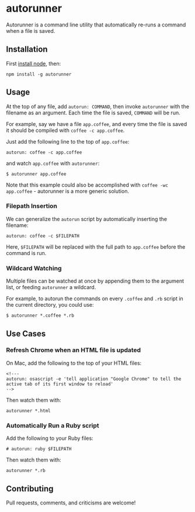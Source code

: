 # autorunner

Autorunner is a command line utility that automatically re-runs a command when a file is saved.

## Installation

First [install node](https://nodejs.org/download/), then:

    npm install -g autorunner

## Usage

At the top of any file, add `autorun: COMMAND`, then invoke `autorunner` with the filename as an argument. Each time the file is saved, `COMMAND` will be run.

For example, say we have a file `app.coffee`, and every time the file is saved it should be compiled with `coffee -c app.coffee`.

Just add the following line to the top of `app.coffee`:

    autorun: coffee -c app.coffee

and watch `app.coffee` with `autorunner`:

    $ autorunner app.coffee

Note that this example could also be accomplished with `coffee -wc app.coffee` - autorunner is a more generic solution.

### Filepath Insertion

We can generalize the `autorun` script by automatically inserting the filename:

    autorun: coffee -c $FILEPATH

Here, `$FILEPATH` will be replaced with the full path to `app.coffee` before the command is run.

### Wildcard Watching

Multiple files can be watched at once by appending them to the argument list, or feeding `autorunner` a wildcard.

For example, to autorun the commands on every `.coffee` and `.rb` script in the current directory, you could use:

    $ autorunner *.coffee *.rb

## Use Cases

### Refresh Chrome when an HTML file is updated

On Mac, add the following to the top of your HTML files:

    <!---
    autorun: osascript -e 'tell application "Google Chrome" to tell the active tab of its first window to reload'
    -->

Then watch them with:

    autorunner *.html

### Automatically Run a Ruby script

Add the following to your Ruby files:

    # autorun: ruby $FILEPATH

Then watch them with:

    autorunner *.rb

## Contributing

Pull requests, comments, and criticisms are welcome!
